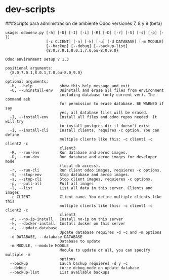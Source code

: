 # dev-scripts
###Scripts para administración de ambiente Odoo versiones 7, 8 y 9 (beta)
    
    usage: odooenv.py [-h] [-U] [-I] [-i] [-R] [-D] [-r] [-S] [-s] [-p] [-l]
                      [-c CLIENT] [-n] [-k] [-u] [-d DATABASE] [-m MODULE]
                      [--backup] [--debug] [--backup-list]
                      {8.0,7.0.1,8.0.1,7.0,ou-8.0,9.0}
    
    Odoo environment setup v 1.3
    
    positional arguments:
      {8.0,7.0.1,8.0.1,7.0,ou-8.0,9.0}
    
    optional arguments:
      -h, --help            show this help message and exit
      -U, --uninstall-env   Uninstall and erase all files from environment
                            including database (only current ver). The command ask
                            for permission to erase database. BE WARNED if say
                            yes, all database files will be erased.
      -I, --install-env     Install all files and odoo repos needed. It will try
                            to install postgres dir if doesn't exist
      -i, --install-cli     Install clients, requires -c option. You can define
                            multiple clients like this: -c client1 -c client2 -c
                            client3
      -R, --run-env         Run database and aeroo images.
      -D, --run-dev         Run database and aeroo images for developer mode
                            (local db access).
      -r, --run-cli         Run client odoo images, requieres -c options.
      -S, --stop-env        Stop database and aeroo images.
      -s, --stop-cli        Stop client images, requieres -c options.
      -p, --pull-all        Pull all images
      -l, --list            List all data in this server. Clients and images.
      -c CLIENT             Client name. You define multiple clients like this
                            multiple clients like this: -c client1 -c client2 -c
                            client3
      -n, --no-ip-install   Install no-ip on this server
      -k, --docker-install  Install docker on this server
      -u, --update-database
                            Update database requires -d -c and -m options
      -d DATABASE, --database DATABASE
                            Database to update
      -m MODULE, --module MODULE
                            Module to update or all, you can specify multiple -m
                            options
      --backup              Lauch backup requieres -d y -c
      --debug               force debug mode on update database
      --backup-list         List available backups

